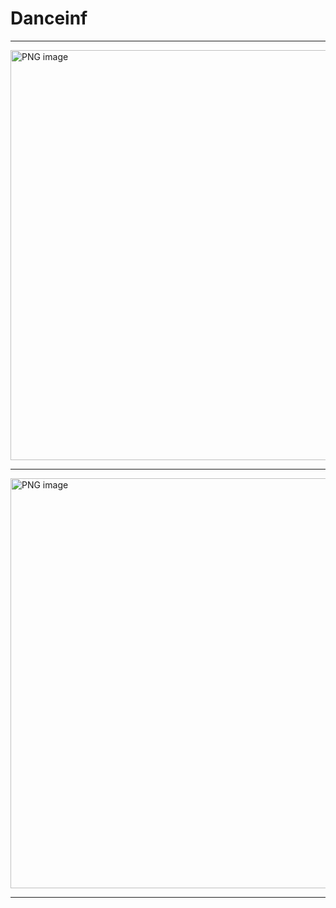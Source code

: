 # Danceinf


---


<img width="656" alt="PNG image" src="https://i.imgur.com/cjobwDD.jpg">



---

<img width="656" alt="PNG image" src="https://i.imgur.com/uoYbyLA.jpg">



---